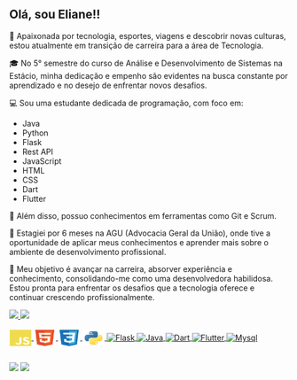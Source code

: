 ## Olá, sou Eliane!!

🚀 Apaixonada por tecnologia, esportes, viagens e descobrir novas culturas, estou atualmente em transição de carreira para a área de Tecnologia.

🎓 No 5° semestre do curso de Análise e Desenvolvimento de Sistemas na Estácio, minha dedicação e empenho são evidentes na busca constante por aprendizado e no desejo de enfrentar novos desafios.

💻 Sou uma estudante dedicada de programação, com foco em:
- Java
- Python
- Flask
- Rest API
- JavaScript
- HTML
- CSS
- Dart
- Flutter

🔧 Além disso, possuo conhecimentos em ferramentas como Git e Scrum.

💼 Estagiei por 6 meses na AGU (Advocacia Geral da União), onde tive a oportunidade de aplicar meus conhecimentos e aprender mais sobre o ambiente de desenvolvimento profissional.

🎯 Meu objetivo é avançar na carreira, absorver experiência e conhecimento, consolidando-me como uma desenvolvedora habilidosa. Estou pronta para enfrentar os desafios que a tecnologia oferece e continuar crescendo profissionalmente.

<div>
  <a href="https://github.com/Eliane-orlandin">
  <img height="180em" src="https://github-readme-stats.vercel.app/api?username=Eliane-orlandin&show_icons=true&theme=ambient_gradient&include_all_commits=true&count_private=true"/>
  <img height="180em" src="https://github-readme-stats.vercel.app/api/top-langs/?username=Eliane-orlandin&layout=compact&langs_count=16&theme=ambient_gradient"/>    
</div>

<div>
  <div style="display: inline_block"><br>
  <img align="center" alt="Js" height="30" width="40" src="https://raw.githubusercontent.com/devicons/devicon/master/icons/javascript/javascript-plain.svg">
  <img align="center" alt="HTML" height="30" width="40" src="https://raw.githubusercontent.com/devicons/devicon/master/icons/html5/html5-original.svg">
  <img align="center" alt="CSS" height="30" width="40" src="https://raw.githubusercontent.com/devicons/devicon/master/icons/css3/css3-original.svg">
  <img align="center" alt="Python" height="30" width="40" src="https://raw.githubusercontent.com/devicons/devicon/master/icons/python/python-original.svg">
  <img align="center" alt="Flask" height="30" width="40" src="https://cdn.jsdelivr.net/gh/devicons/devicon@latest/icons/flask/flask-original.svg" />
  <img align="center" alt="Java" height="30" width="40" src="https://cdn.jsdelivr.net/gh/devicons/devicon@latest/icons/java/java-original.svg" />
  <img align="center" alt="Dart" height="30" width="40" src="https://cdn.jsdelivr.net/gh/devicons/devicon@latest/icons/dart/dart-original.svg" />
  <img align="center" alt="Flutter" height="30" width="40" src="https://cdn.jsdelivr.net/gh/devicons/devicon@latest/icons/flutter/flutter-original.svg" />
  <img align="center" alt="Mysql" height="30" width="40" src="https://cdn.jsdelivr.net/gh/devicons/devicon@latest/icons/mysql/mysql-original.svg" />
</div>

##
<div>
  <a href="https://www.linkedin.com/in/eliane-orlandin-do-carmo-551b92246/" target="_blank"><img src="https://img.shields.io/badge/-LinkedIn-%230077B5?style=for-the-badge&logo=linkedin&logoColor=white" target="_blank"></a>
  <a href = "mailto:liorlandin33@gmail.com"><img src="https://img.shields.io/badge/-Gmail-%23333?style=for-the-badge&logo=gmail&logoColor=white" target="_blank"></a>
</div>

##

